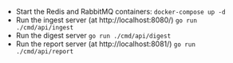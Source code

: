  - Start the Redis and RabbitMQ containers: `docker-compose up -d`
 - Run the ingest server (at http://localhost:8080/) `go run ./cmd/api/ingest`
 - Run the digest server `go run ./cmd/api/digest`
 - Run the report server (at http://localhost:8081/) `go run ./cmd/api/report`
